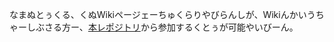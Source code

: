 なまぬとぅくる、くぬWikiページェーちゅくらりやびらんしが、Wikiんかいうちゃーしぶさる方ー、[本レポジトリ](https://github.com/ghost-land/Ghost-eShop-Wiki)から参加するくとぅが可能やいびーん。
